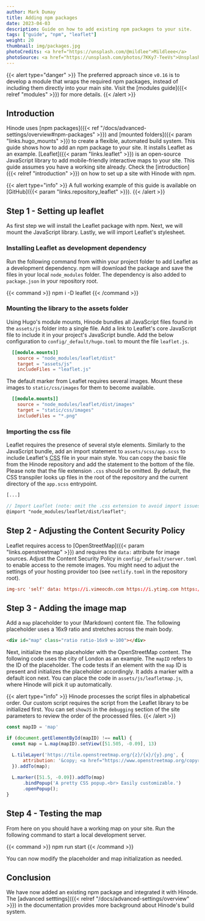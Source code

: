 ```yaml
---
author: Mark Dumay
title: Adding npm packages
date: 2023-04-03
description: Guide on how to add existing npm packages to your site.
tags: ["guide", "npm", "leaflet"]
weight: 20
thumbnail: img/packages.jpg
photoCredits: <a href="https://unsplash.com/@mildlee">Mildleee</a>
photoSource: <a href="https://unsplash.com/photos/7KKy7-TeeVs">Unsplash</a>
---
```


{{< alert type="danger" >}}
The preferred approach since `v0.16` is to develop a module that wraps the required npm packages, instead of including them directly into your main site. Visit the [modules guide]({{< relref "modules" >}}) for more details.
{{< /alert >}}

## Introduction

Hinode uses [npm packages]({{< ref "/docs/advanced-settings/overview#npm-packages" >}}) and [mounted folders]({{< param "links.hugo_mounts" >}}) to create a flexible, automated build system. This guide shows how to add an npm package to your site. It installs Leaflet as an example. [Leaflet]({{< param "links.leaflet" >}}) is an open-source JavaScript library to add mobile-friendly interactive maps to your site. This guide assumes you have a working site already. Check the [introduction]({{< relref "introduction" >}}) on how to set up a site with Hinode with npm.

{{< alert type="info" >}}
A full working example of this guide is available on [GitHub]({{< param "links.repository_leaflet" >}}).
{{< /alert >}}

## Step 1 - Setting up leaflet

As first step we will install the Leaflet package with npm. Next, we will mount the JavaScript library. Lastly, we will import Leaflet's stylesheet.

### Installing Leaflet as development dependency

Run the following command from within your project folder to add Leaflet as a development dependency. npm will download the package and save the files in your local `node_modules` folder. The dependency is also added to `package.json` in your repository root.

{{< command >}}
npm i -D leaflet
{{< /command >}}

### Mounting the library to the assets folder

Using Hugo's module mounts, Hinode bundles all JavaScript files found in the `assets/js` folder into a single file. Add a link to Leaflet's core JavaScript file to include it in your project's JavaScript bundle. Add the below configuration to `config/_default/hugo.toml` to mount the file `leaflet.js`.

```toml
  [[module.mounts]]
    source = "node_modules/leaflet/dist"
    target = "assets/js"
    includeFiles = "leaflet.js"
```

The default marker from Leaflet requires several images. Mount these images to `static/css/images` for them to become available.

```toml
  [[module.mounts]]
    source = "node_modules/leaflet/dist/images"
    target = "static/css/images"
    includeFiles = "*.png"
```

### Importing the css file

Leaflet requires the presence of several style elements. Similarly to the JavaScript bundle, add an import statement to `assets/scss/app.scss` to include Leaflet's <abbr title="Cascading Stylesheet">CSS</abbr> file in your main style. You can copy the basic file from the Hinode repository and add the statement to the bottom of the file. Please note that the file extension `.css` should be omitted. By default, the CSS transpiler looks up files in the root of the repository and the current directory of the `app.scss` entrypoint.

```scss
[...]

// Import Leaflet (note: omit the .css extension to avoid import issues)
@import "node_modules/leaflet/dist/leaflet";
```

## Step 2 - Adjusting the Content Security Policy

Leaflet requires access to [OpenStreetMap]({{< param "links.openstreetmap" >}}) and requires the `data:` attribute for image sources. Adjust the Content Security Policy in `config/_default/server.toml` to enable access to the remote images. You might need to adjust the settings of your hosting provider too (see `netlify.toml` in the repository root).

```toml
img-src 'self' data: https://i.vimeocdn.com https://i.ytimg.com https://tile.openstreetmap.org; \
```

## Step 3 - Adding the image map

Add a `map` placeholder to your (Markdown) content file. The following placeholder uses a 16x9 ratio and stretches across the main body.

```html
<div id="map" class="ratio ratio-16x9 w-100"></div>
```

Next, initialize the map placeholder with the OpenStreetMap content. The following code uses the city of London as an example. The `mapID` refers to the ID of the placeholder. The code tests if an element with the `map` ID is present and initializes the placeholder accordingly. It adds a marker with a default icon next. You can place the code in `assets/js/leafletmap.js`, where Hinode will pick it up automatically.

{{< alert type="info" >}}
Hinode processes the script files in alphabetical order. Our custom script requires the script from the Leaflet library to be initialized first. You can set `showJS` in the `debugging` section of the site parameters to review the order of the processed files.
{{< /alert >}}

```js
const mapID = 'map'

if (document.getElementById(mapID) !== null) {
  const map = L.map(mapID).setView([51.505, -0.09], 13)

  L.tileLayer('https://tile.openstreetmap.org/{z}/{x}/{y}.png', {
      attribution: '&copy; <a href="https://www.openstreetmap.org/copyright">OpenStreetMap</a> contributors'
  }).addTo(map);
  
  L.marker([51.5, -0.09]).addTo(map)
      .bindPopup('A pretty CSS popup.<br> Easily customizable.')
      .openPopup();
}
```

## Step 4 - Testing the map

From here on you should have a working map on your site. Run the following command to start a local development server.

{{< command >}}
npm run start
{{< /command >}}

You can now modify the placeholder and map initialization as needed.

## Conclusion

We have now added an existing npm package and integrated it with Hinode. The [advanced setttings]({{< relref "/docs/advanced-settings/overview" >}}) in the documentation provides more background about Hinode's build system.

